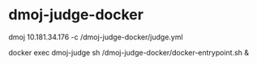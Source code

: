 # dmoj-judge-docker

dmoj 10.181.34.176 -c /dmoj-judge-docker/judge.yml

docker exec dmoj-judge sh /dmoj-judge-docker/docker-entrypoint.sh <site-ip-address> &
